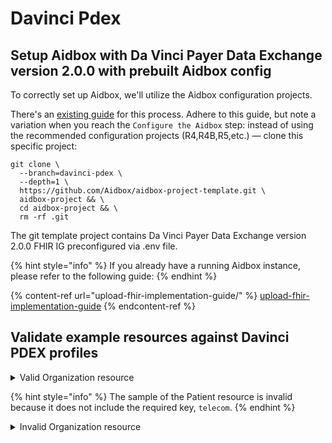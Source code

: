 # Davinci Pdex

## Setup Aidbox with Da Vinci Payer Data Exchange version 2.0.0 with prebuilt Aidbox config

To correctly set up Aidbox, we'll utilize the Aidbox configuration projects.&#x20;

There's an [existing guide](broken-reference) for this process. Adhere to this guide, but note a variation when you reach the `Configure the Aidbox` step: instead of using the recommended configuration projects (R4,R4B,R5,etc.) — clone this specific project:

```
git clone \
  --branch=davinci-pdex \
  --depth=1 \
  https://github.com/Aidbox/aidbox-project-template.git \
  aidbox-project && \
  cd aidbox-project && \
  rm -rf .git
```

The git template project contains Da Vinci Payer Data Exchange version 2.0.0 FHIR IG preconfigured via .env file.

{% hint style="info" %}
If you already have a running Aidbox instance, please refer to the following guide:
{% endhint %}

{% content-ref url="upload-fhir-implementation-guide/" %}
[upload-fhir-implementation-guide](upload-fhir-implementation-guide/)
{% endcontent-ref %}

## Validate example resources against Davinci PDEX profiles

<details>

<summary>Valid Organization resource</summary>

{% code lineNumbers="true" %}
```yaml
POST /fhir/Organization
content-type: text/yaml
accept: text/yaml

resourceType: Organization
meta:
  profile:
  - http://hl7.org/fhir/us/davinci-pdex/StructureDefinition/mtls-organization
language: en-US
identifier:
- system: http://hl7.org/fhir/sid/us-npi
  value: '1356362586'
active: true
type:
- coding:
  - system: http://hl7.org/fhir/us/davinci-pdex/CodeSystem/OrgTypeCS
    code: payer
    display: Payer
name: Acme of CT
telecom:
- extension:
  - extension:
    - url: daysOfWeek
      valueCode: mon
    - url: daysOfWeek
      valueCode: tue
    - url: daysOfWeek
      valueCode: wed
    - url: daysOfWeek
      valueCode: thu
    - url: daysOfWeek
      valueCode: fri
    - url: availableStartTime
      valueTime: '08:00:00'
    - url: availableEndTime
      valueTime: '17:00:00'
    url: http://hl7.org/fhir/us/davinci-pdex/StructureDefinition/base-ext-contactpoint-availabletime
  system: url
address:
- line:
  - 456 Main Street
  city: Norwalk
  state: CT
  postalCode: 00014-1234

```
{% endcode %}



</details>

{% hint style="info" %}
The sample of the Patient resource is invalid because it does not include the required key, `telecom`.
{% endhint %}

<details>

<summary>Invalid Organization resource</summary>

{% code lineNumbers="true" %}
```yaml
POST /fhir/Organization
content-type: text/yaml
accept: text/yaml

resourceType: Organization
meta:
  profile:
  - http://hl7.org/fhir/us/davinci-pdex/StructureDefinition/mtls-organization
language: en-US
identifier:
- system: http://hl7.org/fhir/sid/us-npi
  value: '1356362586'
active: true
type:
- coding:
  - system: http://hl7.org/fhir/us/davinci-pdex/CodeSystem/OrgTypeCS
    code: payer
    display: Payer
name: Acme of CT
address:
- line:
  - 456 Main Street
  city: Norwalk
  state: CT
  postalCode: 00014-1234

```
{% endcode %}



</details>
